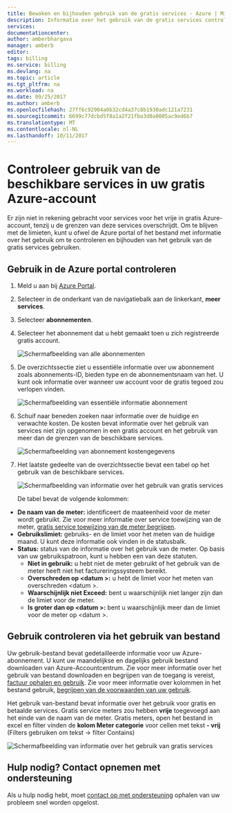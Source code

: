 ```yaml
---
title: Bewaken en bijhouden gebruik van de gratis services - Azure | Microsoft Docs
description: Informatie over het gebruik van de gratis services controleren. Gebruik van Azure portal en gebruik van csv.
services: 
documentationcenter: 
author: amberbhargava
manager: amberb
editor: 
tags: billing
ms.service: billing
ms.devlang: na
ms.topic: article
ms.tgt_pltfrm: na
ms.workload: na
ms.date: 09/25/2017
ms.author: amberb
ms.openlocfilehash: 27ff6c92904a0b32cd4a37c8b1930adc121a7231
ms.sourcegitcommit: 6699c77dcbd5f8a1a2f21fba3d0a0005ac9ed6b7
ms.translationtype: MT
ms.contentlocale: nl-NL
ms.lasthandoff: 10/11/2017
---
```

# <a name="check-usage-of-free-services-included-with-your-azure-free-account"></a>Controleer gebruik van de beschikbare services in uw gratis Azure-account 

Er zijn niet in rekening gebracht voor services voor het vrije in gratis Azure-account, tenzij u de grenzen van deze services overschrijdt. Om te blijven met de limieten, kunt u ofwel de Azure portal of het bestand met informatie over het gebruik om te controleren en bijhouden van het gebruik van de gratis services gebruiken. 

## <a name="check-usage-on-the-azure-portal"></a>Gebruik in de Azure portal controleren

1.  Meld u aan bij [Azure Portal]( http://portal.azure.com).

2.  Selecteer in de onderkant van de navigatiebalk aan de linkerkant, **meer services**.

3.  Selecteer **abonnementen**.

4.  Selecteer het abonnement dat u hebt gemaakt toen u zich registreerde gratis account.

    ![Schermafbeelding van alle abonnementen](./media/billing-check-usage-of-free-services/select-free-account-subscription.png)

5.  De overzichtssectie ziet u essentiële informatie over uw abonnement zoals abonnements-ID, bieden type en de abonnementsnaam van het. U kunt ook informatie over wanneer uw account voor de gratis tegoed zou verlopen vinden.

    ![Schermafbeelding van essentiële informatie abonnement](./media/billing-check-usage-of-free-services/subscription-essential-information.png)

6.  Schuif naar beneden zoeken naar informatie over de huidige en verwachte kosten. De kosten bevat informatie over het gebruik van services niet zijn opgenomen in een gratis account en het gebruik van meer dan de grenzen van de beschikbare services. 

    ![Schermafbeelding van abonnement kostengegevens](./media/billing-check-usage-of-free-services/subscription-cost-information.png)

7.  Het laatste gedeelte van de overzichtssectie bevat een tabel op het gebruik van de beschikbare services. 

    ![Schermafbeelding van informatie over het gebruik van gratis services](./media/billing-check-usage-of-free-services/subscription-usage-free-services.png)

    De tabel bevat de volgende kolommen:

* **De naam van de meter:** identificeert de maateenheid voor de meter wordt gebruikt. Zie voor meer informatie over service toewijzing van de meter, [gratis service toewijzing van de meter begrijpen](billing-understand-free-service-meter-mapping.md). 
* **Gebruikslimiet:** gebruiks- en de limiet voor het meten van de huidige maand. U kunt deze informatie ook vinden in de statusbalk.
* **Status:** status van de informatie over het gebruik van de meter. Op basis van uw gebruikspatroon, kunt u hebben een van deze statuten.
  * **Niet in gebruik:** u hebt niet de meter gebruikt of het gebruik van de meter heeft niet het factureringssysteem bereikt.
  * **Overschreden op \<datum >:** u hebt de limiet voor het meten van overschreden \<datum >.
  * **Waarschijnlijk niet Exceed:** bent u waarschijnlijk niet langer zijn dan de limiet voor de meter.
  * **Is groter dan op \<datum >:** bent u waarschijnlijk meer dan de limiet voor de meter op \<datum >.


## <a name="check-usage-through-the-usage-file"></a>Gebruik controleren via het gebruik van bestand

Uw gebruik-bestand bevat gedetailleerde informatie voor uw Azure-abonnement. U kunt uw maandelijkse en dagelijks gebruik bestand downloaden van Azure-Accountcentrum. Zie voor meer informatie over het gebruik van bestand downloaden en begrijpen van de toegang is vereist, [factuur ophalen en gebruik](billing-download-azure-invoice-daily-usage-date.md). Zie voor meer informatie over kolommen in het bestand gebruik, [begrijpen van de voorwaarden van uw gebruik](billing-understand-your-usage.md). 

Het gebruik van-bestand bevat informatie over het gebruik voor gratis en betaalde services. Gratis service meters zou hebben **vrije** toegevoegd aan het einde van de naam van de meter. Gratis meters, open het bestand in excel en filter vinden de **kolom Meter categorie** voor cellen met tekst **- vrij** (Filters gebruiken om tekst &rarr; filter Contains)&nbsp;

![Schermafbeelding van informatie over het gebruik van gratis services](./media/billing-check-usage-of-free-services/free-services-usage-csv.png)


## <a name="need-help-contact-support"></a>Hulp nodig? Contact opnemen met ondersteuning

Als u hulp nodig hebt, moet [contact op met ondersteuning](https://portal.azure.com/?#blade/Microsoft_Azure_Support/HelpAndSupportBlade) ophalen van uw probleem snel worden opgelost.
